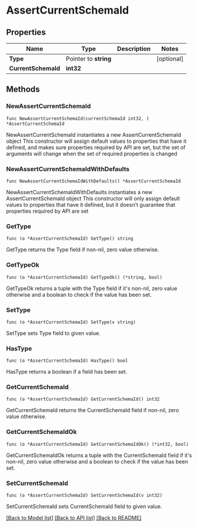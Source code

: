 # AssertCurrentSchemaId

## Properties

Name | Type | Description | Notes
------------ | ------------- | ------------- | -------------
**Type** | Pointer to **string** |  | [optional] 
**CurrentSchemaId** | **int32** |  | 

## Methods

### NewAssertCurrentSchemaId

`func NewAssertCurrentSchemaId(currentSchemaId int32, ) *AssertCurrentSchemaId`

NewAssertCurrentSchemaId instantiates a new AssertCurrentSchemaId object
This constructor will assign default values to properties that have it defined,
and makes sure properties required by API are set, but the set of arguments
will change when the set of required properties is changed

### NewAssertCurrentSchemaIdWithDefaults

`func NewAssertCurrentSchemaIdWithDefaults() *AssertCurrentSchemaId`

NewAssertCurrentSchemaIdWithDefaults instantiates a new AssertCurrentSchemaId object
This constructor will only assign default values to properties that have it defined,
but it doesn't guarantee that properties required by API are set

### GetType

`func (o *AssertCurrentSchemaId) GetType() string`

GetType returns the Type field if non-nil, zero value otherwise.

### GetTypeOk

`func (o *AssertCurrentSchemaId) GetTypeOk() (*string, bool)`

GetTypeOk returns a tuple with the Type field if it's non-nil, zero value otherwise
and a boolean to check if the value has been set.

### SetType

`func (o *AssertCurrentSchemaId) SetType(v string)`

SetType sets Type field to given value.

### HasType

`func (o *AssertCurrentSchemaId) HasType() bool`

HasType returns a boolean if a field has been set.

### GetCurrentSchemaId

`func (o *AssertCurrentSchemaId) GetCurrentSchemaId() int32`

GetCurrentSchemaId returns the CurrentSchemaId field if non-nil, zero value otherwise.

### GetCurrentSchemaIdOk

`func (o *AssertCurrentSchemaId) GetCurrentSchemaIdOk() (*int32, bool)`

GetCurrentSchemaIdOk returns a tuple with the CurrentSchemaId field if it's non-nil, zero value otherwise
and a boolean to check if the value has been set.

### SetCurrentSchemaId

`func (o *AssertCurrentSchemaId) SetCurrentSchemaId(v int32)`

SetCurrentSchemaId sets CurrentSchemaId field to given value.



[[Back to Model list]](../README.md#documentation-for-models) [[Back to API list]](../README.md#documentation-for-api-endpoints) [[Back to README]](../README.md)


